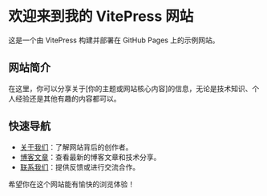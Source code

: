 # 欢迎来到我的 VitePress 网站

这是一个由 VitePress 构建并部署在 GitHub Pages 上的示例网站。

## 网站简介
在这里，你可以分享关于[你的主题或网站核心内容]的信息，无论是技术知识、个人经验还是其他有趣的内容都可以。

## 快速导航
- [关于我们](about.md)：了解网站背后的创作者。
- [博客文章](www.Lyc754667.top)：查看最新的博客文章和技术分享。
- [联系我们](contact.md)：提供反馈或进行交流合作。

希望你在这个网站能有愉快的浏览体验！
